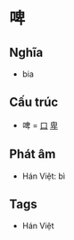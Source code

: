 # 啤

## Nghĩa

* bia

## Cấu trúc
* 啤 = [口](口.md) [卑](卑.md)

## Phát âm

* Hán Việt: bì

## Tags
* Hán Việt

<script>window.HANZI_FIELD='啤';</script>
